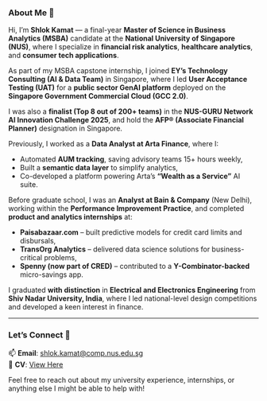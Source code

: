 ### About Me 👋

Hi, I’m **Shlok Kamat** — a final-year **Master of Science in Business Analytics (MSBA)** candidate at the **National University of Singapore (NUS)**, where I specialize in **financial risk analytics**, **healthcare analytics**, and **consumer tech applications**.

As part of my MSBA capstone internship, I joined **EY’s Technology Consulting (AI & Data Team)** in Singapore, where I led **User Acceptance Testing (UAT)** for a **public sector GenAI platform** deployed on the **Singapore Government Commercial Cloud (GCC 2.0)**.

I was also a **finalist (Top 8 out of 200+ teams)** in the **NUS-GURU Network AI Innovation Challenge 2025**, and hold the **AFP® (Associate Financial Planner)** designation in Singapore.

Previously, I worked as a **Data Analyst at Arta Finance**, where I:
- Automated **AUM tracking**, saving advisory teams 15+ hours weekly,
- Built a **semantic data layer** to simplify analytics,
- Co-developed a platform powering Arta’s **“Wealth as a Service”** AI suite.

Before graduate school, I was an **Analyst at Bain & Company** (New Delhi), working within the **Performance Improvement Practice**, and completed **product and analytics internships** at:
- **Paisabazaar.com** – built predictive models for credit card limits and disbursals,
- **TransOrg Analytics** – delivered data science solutions for business-critical problems,
- **Spenny (now part of CRED)** – contributed to a **Y-Combinator-backed** micro-savings app.

I graduated **with distinction** in **Electrical and Electronics Engineering** from **Shiv Nadar University, India**, where I led national-level design competitions and developed a keen interest in finance.

---

### Let’s Connect 🌟

📫 **Email**: [shlok.kamat@comp.nus.edu.sg](mailto:shlok.kamat@comp.nus.edu.sg)  
📄 **CV**: [View Here](https://shlok-kamat.github.io/assets/ShlokResume.pdf)

Feel free to reach out about my university experience, internships, or anything else I might be able to help with!
